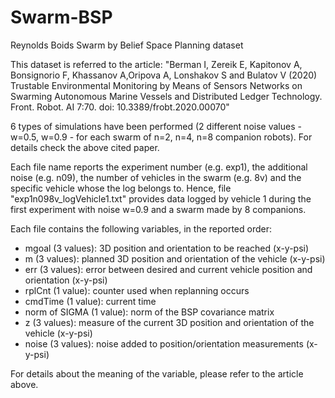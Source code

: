 # Swarm-BSP
Reynolds Boids Swarm by Belief Space Planning dataset

This dataset is referred to the article: "Berman I, Zereik E, Kapitonov A, Bonsignorio F, Khassanov A,Oripova A, Lonshakov S and Bulatov V (2020) Trustable Environmental Monitoring by Means of Sensors Networks on Swarming Autonomous Marine Vessels and Distributed Ledger Technology. Front. Robot. AI 7:70. doi: 10.3389/frobt.2020.00070"

6 types of simulations have been performed (2 different noise values - w=0.5, w=0.9 - for each swarm of n=2, n=4, n=8 companion robots). For details check the above cited paper.

Each file name reports the experiment number (e.g. exp1), the additional noise (e.g. n09), the number of vehicles in the swarm (e.g. 8v) and the specific vehicle whose the log belongs to. Hence, file "exp1n098v_logVehicle1.txt" provides data logged by vehicle 1 during the first experiment with noise w=0.9 and a swarm made by 8 companions.

Each file contains the following variables, in the reported order:
- mgoal (3 values): 3D position and orientation to be reached (x-y-psi)
- m (3 values): planned 3D position and orientation of the vehicle (x-y-psi)
- err (3 values): error between desired and current vehicle position and orientation (x-y-psi)
- rplCnt (1 value): counter used when replanning occurs
- cmdTime (1 value): current time
- norm of SIGMA (1 value): norm of the BSP covariance matrix
- z (3 values): measure of the current 3D position and orientation of the vehicle (x-y-psi)
- noise (3 values): noise added to position/orientation measurements (x-y-psi)

For details about the meaning of the variable, please refer to the article above.
